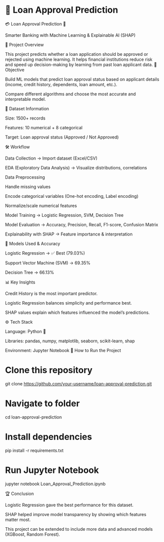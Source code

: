 # 🏦 Loan Approval Prediction
💳 Loan Approval Prediction 🔮

Smarter Banking with Machine Learning & Explainable AI (SHAP)

🌟 Project Overview

This project predicts whether a loan application should be approved or rejected using machine learning.
It helps financial institutions reduce risk and speed up decision-making by learning from past loan applicant data.
📌 Objective

Build ML models that predict loan approval status based on applicant details (income, credit history, dependents, loan amount, etc.).

Compare different algorithms and choose the most accurate and interpretable model.

📂 Dataset Information

Size: 1500+ records

Features: 10 numerical + 8 categorical

Target: Loan approval status (Approved / Not Approved)

🛠️ Workflow

Data Collection → Import dataset (Excel/CSV)

EDA (Exploratory Data Analysis) → Visualize distributions, correlations

Data Preprocessing

Handle missing values

Encode categorical variables (One-hot encoding, Label encoding)

Normalize/scale numerical features

Model Training → Logistic Regression, SVM, Decision Tree

Model Evaluation → Accuracy, Precision, Recall, F1-score, Confusion Matrix

Explainability with SHAP → Feature importance & interpretation

🤖 Models Used & Accuracy

Logistic Regression → ✅ Best (79.03%)

Support Vector Machine (SVM) → 69.35%

Decision Tree → 66.13%

📊 Key Insights

Credit History is the most important predictor.

Logistic Regression balances simplicity and performance best.

SHAP values explain which features influenced the model’s predictions.

⚙️ Tech Stack

Language: Python 🐍

Libraries: pandas, numpy, matplotlib, seaborn, scikit-learn, shap

Environment: Jupyter Notebook
🚀 How to Run the Project
# Clone this repository
git clone https://github.com/your-username/loan-approval-prediction.git

# Navigate to folder
cd loan-approval-prediction

# Install dependencies
pip install -r requirements.txt

# Run Jupyter Notebook
jupyter notebook Loan_Approval_Prediction.ipynb

🏆 Conclusion

Logistic Regression gave the best performance for this dataset.

SHAP helped improve model transparency by showing which features matter most.

This project can be extended to include more data and advanced models (XGBoost, Random Forest).

